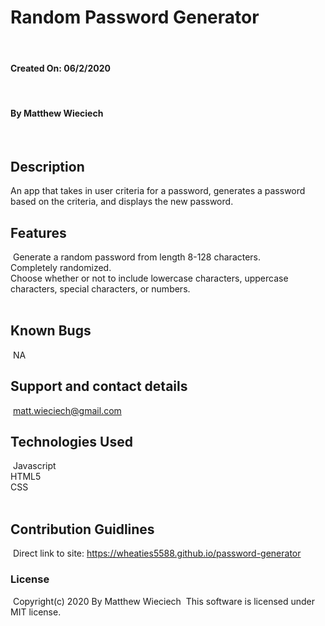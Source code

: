 # Random Password Generator
​
#### Created On: 06/2/2020
​
#### By Matthew Wieciech
​
## Description
An app that takes in user criteria for a password, generates a password based on the criteria, and displays the new password.
​
## Features
​
Generate a random password from length 8-128 characters.  
​
Completely randomized.  
​
Choose whether or not to include lowercase characters, uppercase characters, special characters, or numbers.  
​
## Known Bugs
​
NA
​
## Support and contact details
​
matt.wieciech@gmail.com
​
## Technologies Used
​
Javascript  
HTML5  
CSS  
​
## Contribution Guidlines 
​
Direct link to site:
https://wheaties5588.github.io/password-generator
​
### License
​
Copyright(c) 2020 By Matthew Wieciech
​
This software is licensed under MIT license.
